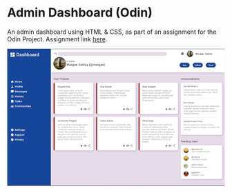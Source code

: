 # Admin Dashboard (Odin)

An admin dashboard using HTML & CSS, as part of an assignment for the Odin Project. Assignment link <a href="https://www.theodinproject.com/lessons/node-path-intermediate-html-and-css-admin-dashboard">here</a>.

![Screenshot](screenshot.png)
